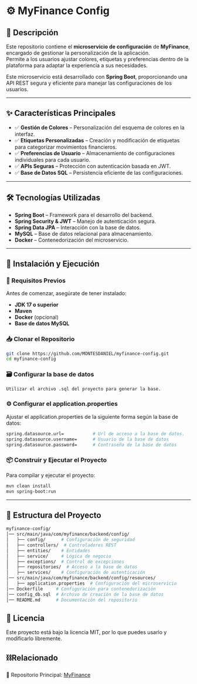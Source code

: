 # ⚙️ MyFinance Config

## 📌 Descripción

Este repositorio contiene el **microservicio de configuración** de **MyFinance**, encargado de gestionar la personalización de la aplicación.  
Permite a los usuarios ajustar colores, etiquetas y preferencias dentro de la plataforma para adaptar la experiencia a sus necesidades.

Este microservicio está desarrollado con **Spring Boot**, proporcionando una API REST segura y eficiente para manejar las configuraciones de los usuarios.

---

## ✨ Características Principales

- ✅ **Gestión de Colores** – Personalización del esquema de colores en la interfaz.
- ✅ **Etiquetas Personalizadas** – Creación y modificación de etiquetas para categorizar movimientos financieros.
- ✅ **Preferencias de Usuario** – Almacenamiento de configuraciones individuales para cada usuario.
- ✅ **APIs Seguras** – Protección con autenticación basada en JWT.
- ✅ **Base de Datos SQL** – Persistencia eficiente de las configuraciones.

---

## 🛠 Tecnologías Utilizadas

- **Spring Boot** – Framework para el desarrollo del backend.
- **Spring Security & JWT** – Manejo de autenticación segura.
- **Spring Data JPA** – Interacción con la base de datos.
- **MySQL** – Base de datos relacional para almacenamiento.
- **Docker** – Contenedorización del microservicio.

---

## 🚀 Instalación y Ejecución

### 📌 Requisitos Previos

Antes de comenzar, asegúrate de tener instalado:

- **JDK 17 o superior**
- **Maven**
- **Docker** (opcional)
- **Base de datos MySQL**

### 📥 Clonar el Repositorio

```sh
git clone https://github.com/MONTESDANIEL/myfinance-config.git
cd myfinance-config
```

### 🗃️ Configurar la base de datos

```sh
Utilizar el archivo .sql del proyecto para generar la base.
```

### ⚙️ Configurar el application.properties

Ajustar el application.properties de la siguiente forma según la base de datos:

```sh
spring.datasource.url=           # Url de acceso a la base de datos.
spring.datasource.username=      # Usuario de la base de datos
spring.datasource.password=      # Contraseña de la base de datos
```

### 📦 Construir y Ejecutar el Proyecto

Para compilar y ejecutar el proyecto:

```sh
mvn clean install
mvn spring-boot:run
```

---

## 📂 Estructura del Proyecto

```sh
myfinance-config/
│── src/main/java/com/myfinance/backend/config/
│   ├── config/      # Configuración de seguridad
│   ├── controllers/  # Controladores REST
│   ├── entities/    # Entidades
│   ├── service/     # Lógica de negocio
│   ├── exceptions/  # Control de excepciones
│   ├── repositories/  # Acceso a la base de datos
│   ├── services/    # Configuración de autenticación
│── src/main/java/com/myfinance/backend/config/resources/
│   ├── application.properties  # Configuración del microservicio
│── Dockerfile     # Configuración para contenedorización
│── config_db.sql  # Archivo de creación de la base de datos
│── README.md      # Documentación del repositorio
```

## 📜 Licencia

Este proyecto está bajo la licencia MIT, por lo que puedes usarlo y modificarlo libremente.

## ⛓️Relacionado

🔗 Repositorio Principal: [MyFinance](https://github.com/MONTESDANIEL/myfinance)
